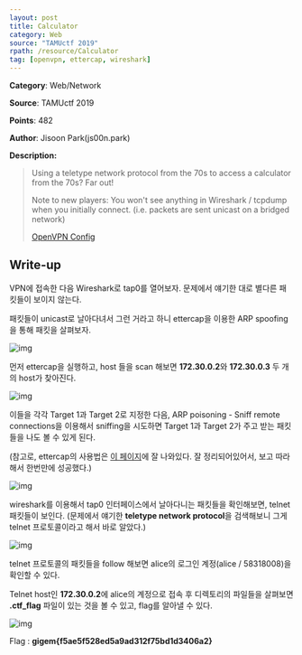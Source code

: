 ```yaml
---
layout: post
title: Calculator
category: Web
source: "TAMUctf 2019"
rpath: /resource/Calculator
tag: [openvpn, ettercap, wireshark]
---
```


**Category**: Web/Network

**Source**: TAMUctf 2019

**Points**: 482

**Author**: Jisoon Park(js00n.park)

**Description:** 

> Using a teletype network protocol from the 70s to access a calculator from the 70s? Far out!
> 
> Note to new players: You won't see anything in Wireshark / tcpdump when you initially connect. (i.e. packets are sent unicast on a bridged network)
> 
> [OpenVPN Config]({{site.github.master}}{{page.rpath}}/calculator.ovpn)

## Write-up

VPN에 접속한 다음 Wireshark로 tap0를 열어보자. 문제에서 얘기한 대로 별다른 패킷들이 보이지 않는다.

패킷들이 unicast로 날아다녀서 그런 거라고 하니 ettercap을 이용한 ARP spoofing을 통해 패킷을 살펴보자.

![img]({{page.rpath|prepend:site.baseurl}}/hosts.png)

먼저 ettercap을 실행하고, host 들을 scan 해보면 **172.30.0.2**와 **172.30.0.3** 두 개의 host가 찾아진다.

![img]({{page.rpath|prepend:site.baseurl}}/ettercap.png)

이들을 각각 Target 1과 Target 2로 지정한 다음, ARP poisoning - Sniff remote connections을 이용해서 sniffing을 시도하면 Target 1과 Target 2가 주고 받는 패킷들을 나도 볼 수 있게 된다.

(참고로, ettercap의 사용법은 [이 페이지](https://5log.tistory.com/96)에 잘 나와있다. 잘 정리되어있어서, 보고 따라해서 한번만에 성공했다.)

![img]({{page.rpath|prepend:site.baseurl}}/tap0.png)

wireshark를 이용해서 tap0 인터페이스에서 날아다니는 패킷들을 확인해보면, telnet 패킷들이 보인다. (문제에서 얘기한 **teletype network protocol**을 검색해보니 그게 telnet 프로토콜이라고 해서 바로 알았다.)

![img]({{page.rpath|prepend:site.baseurl}}/alice.png)

telnet 프로토콜의 패킷들을 follow 해보면 alice의 로그인 계정(alice / 58318008)을 확인할 수 있다.

Telnet host인 **172.30.0.2**에 alice의 계정으로 접속 후 디렉토리의 파일들을 살펴보면 **.ctf_flag** 파일이 있는 것을 볼 수 있고, flag를 알아낼 수 있다.

![img]({{page.rpath|prepend:site.baseurl}}/telnet.png)

Flag : **gigem{f5ae5f528ed5a9ad312f75bd1d3406a2}**
